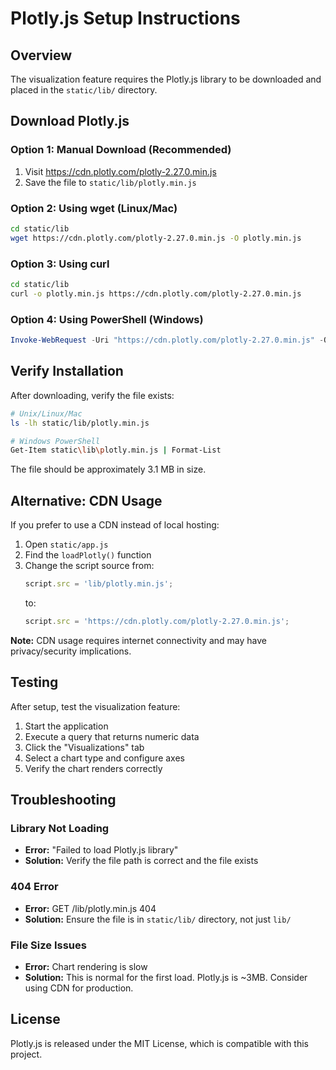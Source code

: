 # Plotly.js Setup Instructions

## Overview

The visualization feature requires the Plotly.js library to be downloaded and placed in the `static/lib/` directory.

## Download Plotly.js

### Option 1: Manual Download (Recommended)

1. Visit https://cdn.plotly.com/plotly-2.27.0.min.js
2. Save the file to `static/lib/plotly.min.js`

### Option 2: Using wget (Linux/Mac)

```bash
cd static/lib
wget https://cdn.plotly.com/plotly-2.27.0.min.js -O plotly.min.js
```

### Option 3: Using curl

```bash
cd static/lib
curl -o plotly.min.js https://cdn.plotly.com/plotly-2.27.0.min.js
```

### Option 4: Using PowerShell (Windows)

```powershell
Invoke-WebRequest -Uri "https://cdn.plotly.com/plotly-2.27.0.min.js" -OutFile "static\lib\plotly.min.js"
```

## Verify Installation

After downloading, verify the file exists:

```bash
# Unix/Linux/Mac
ls -lh static/lib/plotly.min.js

# Windows PowerShell
Get-Item static\lib\plotly.min.js | Format-List
```

The file should be approximately 3.1 MB in size.

## Alternative: CDN Usage

If you prefer to use a CDN instead of local hosting:

1. Open `static/app.js`
2. Find the `loadPlotly()` function
3. Change the script source from:
   ```javascript
   script.src = 'lib/plotly.min.js';
   ```
   to:
   ```javascript
   script.src = 'https://cdn.plotly.com/plotly-2.27.0.min.js';
   ```

**Note:** CDN usage requires internet connectivity and may have privacy/security implications.

## Testing

After setup, test the visualization feature:

1. Start the application
2. Execute a query that returns numeric data
3. Click the "Visualizations" tab
4. Select a chart type and configure axes
5. Verify the chart renders correctly

## Troubleshooting

### Library Not Loading

- **Error:** "Failed to load Plotly.js library"
- **Solution:** Verify the file path is correct and the file exists

### 404 Error

- **Error:** GET /lib/plotly.min.js 404
- **Solution:** Ensure the file is in `static/lib/` directory, not just `lib/`

### File Size Issues

- **Error:** Chart rendering is slow
- **Solution:** This is normal for the first load. Plotly.js is ~3MB. Consider using CDN for production.

## License

Plotly.js is released under the MIT License, which is compatible with this project.
